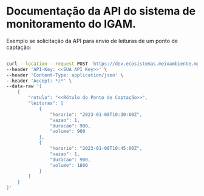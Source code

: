 # Documentação da API do sistema de monitoramento do IGAM.


Exemplo se solicitação da API para envio de leituras de um ponto de captação:


```bash

curl --location --request POST 'https://dev.ecosistemas.meioambiente.mg.gov.br/mira/api/v1/telemetria/demanda-hidrica' \
--header 'API-Key: <<SUA API Key>>' \
--header 'Content-Type: application/json' \
--header 'Accept: */*' \
--data-raw '[
    {
        "rotulo": "<<Rótulo do Ponto de Captação>>",
        "leituras": [
            {
                "horario": "2023-01-08T10:30:00Z",
                "vazao": 1,
                "duracao": 900,
                "volume": 900
            },
            {
                "horario": "2023-01-08T10:45:00Z",
                "vazao": 1,
                "duracao": 900,
                "volume": 1800
            }
        ]
    }
]'


```
